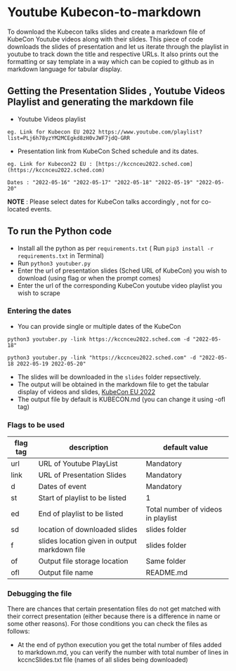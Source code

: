 # Youtube Kubecon-to-markdown  
To download the Kubecon talks slides and create a markdown file of KubeCon Youtube videos along with their slides.
This piece of code downloads the slides of presentation and let us iterate through the playlist in youtube to track down the title and respective URLs.
It also prints out the formatting or say template in a way which can be copied to github as in markdown language for tabular display.  

## Getting the Presentation Slides , Youtube Videos Playlist and generating the markdown file
- Youtube Videos playlist
```
eg. Link for Kubecon EU 2022 https://www.youtube.com/playlist?list=PLj6h78yzYM2MCEgkd8zH0vJWF7jdQ-GRR
```
- Presentation link from KubeCon Sched schedule and its dates.
```
eg. Link for Kubecon22 EU : [https://kccnceu2022.sched.com](https://kccnceu2022.sched.com)

Dates : "2022-05-16" "2022-05-17" "2022-05-18" "2022-05-19" "2022-05-20"
```
**NOTE** : Please select dates for KubeCon talks accordingly , not for co-located events. 
## To run the Python code
- Install all the python as per `requirements.txt`  ( Run `pip3 install -r requirements.txt` in Terminal)
- Run `python3 youtuber.py`
- Enter the url of presentation slides (Sched URL of KubeCon) you wish to download (using flag or when the prompt comes)
- Enter the url of the corresponding KubeCon youtube video playlist you wish to scrape

### Entering the dates
- You can provide single or multiple dates of the KubeCon
```
python3 youtuber.py -link https://kccnceu2022.sched.com -d "2022-05-18" 
```
```
python3 youtuber.py -link "https://kccnceu2022.sched.com" -d "2022-05-18 2022-05-19 2022-05-20"
```
- The slides will be downloaded in the `slides` folder repsectively.
- The output will be obtained in the markdown file to get the tabular display of videos and slides, [KubeCon EU 2022](https://github.com/cloudyuga/kubecon-talks/blob/main/Kubecon_EU-22.md)  
- The output file by default is KUBECON.md (you can change it using -ofl tag)

### Flags to be used
| flag tag | description                                   | default value                      |
|----------|-----------------------------------------------|------------------------------------|
| url      | URL of Youtube PlayList                       | Mandatory                          |
| link     | URL of Presentation Slides                    | Mandatory                          |
| d        | Dates of event                                | Mandatory                          |
| st       | Start of playlist to be listed                | 1                                  |
| ed       | End of playlist to be listed                  | Total number of videos in playlist |
| sd       | location of downloaded slides                 | slides folder                      |
| f        | slides location given in output markdown file | slides folder                      |
| of       | Output file storage location                  | Same folder                        |
| ofl      | Output file name                              | README.md                          |

### Debugging the file

There are chances that certain presentation files do not get matched with their correct presentation (either because there is a difference in name or some other reasons).
For those conditions you can check the files as follows:
- At the end of python execution you get the total number of files added to markdown.md, you can verify the number with total number of lines in kccncSlides.txt file (names of all slides being downloaded)
